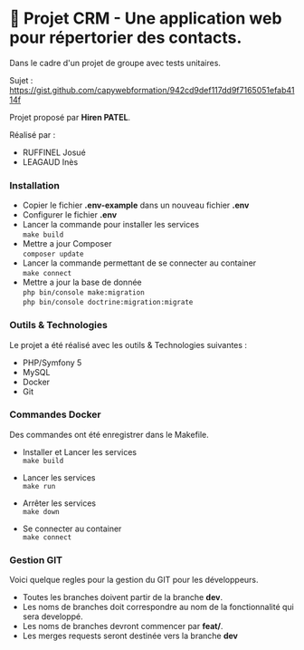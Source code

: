 # :notebook_with_decorative_cover: Projet CRM - Une application web pour répertorier des contacts.

Dans le cadre d'un projet de groupe avec tests unitaires.

Sujet : https://gist.github.com/capywebformation/942cd9def117dd9f7165051efab4114f

Projet proposé par **Hiren PATEL**.

Réalisé par :
- RUFFINEL Josué
- LEAGAUD Inès

### Installation 
- Copier le fichier **.env-example** dans un nouveau fichier **.env** 
- Configurer le fichier **.env**
- Lancer la commande pour installer les services  
    `make build`
- Mettre a jour Composer  
    `composer update`
- Lancer la commande permettant de se connecter au container  
    `make connect`
- Mettre a jour la base de donnée  
    `php bin/console make:migration`  
    `php bin/console doctrine:migration:migrate`

### Outils & Technologies
Le projet a été réalisé avec les outils & Technologies suivantes :

- PHP/Symfony 5
- MySQL
- Docker
- Git

### Commandes Docker
Des commandes ont été enregistrer dans le Makefile.

- Installer et Lancer les services  
    `make build`
      
- Lancer les services  
    `make run`

- Arrêter les services  
    `make down`
    
- Se connecter au container  
    `make connect`
    
### Gestion GIT
Voici quelque regles pour la gestion du GIT pour les développeurs.
- Toutes les branches doivent partir de la branche **dev**.
- Les noms de branches doit correspondre au nom de la fonctionnalité qui sera developpé.
- Les noms de branches devront commencer par **feat/**.
- Les merges requests seront destinée vers la branche **dev** 
